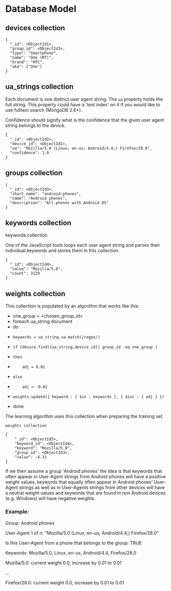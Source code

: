 # Database Model

## devices collection

    {
      "_id": <ObjectId1>,
      "group_id": <ObjectId3>,
      "type": "Smartphone",
      "name": "One (M7)",
      "brand": "HTC",
      "aka": ["One"]
    }

## ua_strings collection

Each document is one distinct user agent string. The `ua` property holds the
full string. This property could have a 'text index' on it if you would like
to use fulltext search (MongoDB 2.6+).

Confidence should signify what is the confidence that the given user agent string
belongs to the device.

    {
      "_id": <ObjectId2>,
      "device_id": <ObjectId1>,
      "ua": "Mozilla/5.0 (Linux; en-us; Android/4.4;) Firefox/28.0",
      "confidence": 1.0
    }

## groups collection

    {
      "_id": <ObjectId3>,
      "short_name": "android-phones",
      "name": "Android phones",
      "description": "All phones with Android OS"
    }

## keywords collection

keywords collection

One of the JavaScript tools loops each user agent string and parses their individual
keywords and stores them in this collection.

    {
      "_id": <ObjectId4>,
      "value": "Mozilla/5.0",
      "count": 3129
    }


## weights collection

This collection is populated by an algorithm that works like this:

- one_group = <chosen_group_id>
- foreach ua_string document
- do
-     keywords = ua_string.ua.match(/regex/)
-     if [device.find({ua_string.device_id}).group_id -eq one_group ]
-     then
-         adj = 0.01
-     else
-         adj = -0.01
-     weights.update({ keyword : { $in : keywords }, { $inc : { adj } })
- done

The learning algorithm uses this collection when preparing the training set.

    weights collection

    {
        "_id": <ObjectId5>,
        "keyword_id": <ObjectId4>,
        "keyword": "Mozilla/5.0",
        "group_id": <ObjectId3>,
        "value": -4.31
    }

If we then assume a group 'Android phones' the idea is that keywords that often
appear in User-Agent strings from Android phones will have a positive weight
values, keywords that equally often appear in Android phones' User-Agent strings
as well as in User-Agents strings from other devices will have a neutral weight
values and keywords that are found in non Android devices (e.g. Windows) will
have negative weights.

### Example:

Group: Android phones

User-Agent 1 of n: "Mozilla/5.0 (Linux; en-us; Android/4.4;) Firefox/28.0"

Is this User-Agent from a phone that belongs to the group: TRUE

Keywords: Mozilla/5.0, Linux, en-us, Android/4.4, Firefox/28.0

Mozilla/5.0: current weight 0.0, increase by 0.01 to 0.01

...

Firefox/28.0: current weight 0.0, increase by 0.01 to 0.01
